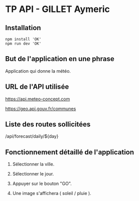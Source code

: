 # TP API - GILLET Aymeric

## Installation

```
npm install 'OK'
npm run dev 'OK'
```

## But de l'application en une phrase

Application qui donne la météo.

## URL de l'API utilisée

https://api.meteo-concept.com

https://geo.api.gouv.fr/communes

## Liste des routes sollicitées

/api/forecast/daily/${day}

## Fonctionnement détaillé de l'application

1. Sélectionner la ville.

2. Sélectionner le jour.

3. Appuyer sur le bouton "GO".

4. Une image s'affichera ( soleil / pluie ).
